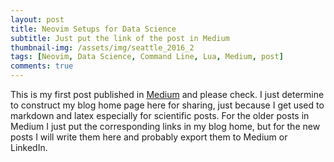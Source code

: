 ```yaml
---
layout: post
title: Neovim Setups for Data Science
subtitle: Just put the link of the post in Medium 
thumbnail-img: /assets/img/seattle_2016_2
tags: [Neovim, Data Science, Command Line, Lua, Medium, post]
comments: true
---
```


This is my first post published in [Medium](https://medium.com/geekculture/neovim-setups-for-data-science-5ea251e3735f) and please check. I just determine to construct my blog home page here for sharing, just because I get used to markdown and latex especially for scientific posts. For the older posts in Medium I just put the corresponding links in my blog home, but for the new posts I will write them here and probably export them to Medium or LinkedIn.

